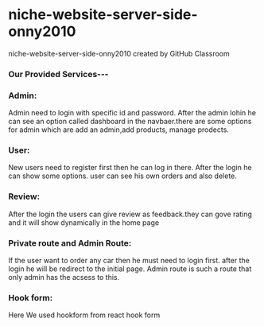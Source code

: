 # niche-website-server-side-onny2010
niche-website-server-side-onny2010 created by GitHub Classroom

### Our Provided Services---
### Admin:
Admin need to login with specific id and password. After the admin lohin he can see an option called dashboard in the navbaer.there are some options for admin which are add an admin,add products, manage prodects.

### User:
New users need to register first then he can log in there. After the login he can show some options. user can see his own orders and also delete.

### Review:
After the login the users can give review as feedback.they can gove rating and it will show dynamically in the home page

### Private route and Admin Route:
If the user want to order any car then he must need to login first. after the login he will be redirect to the initial page. Admin route is such a route that only admin has the acsess to this.

### Hook form:
Here We used hookform from react hook form
